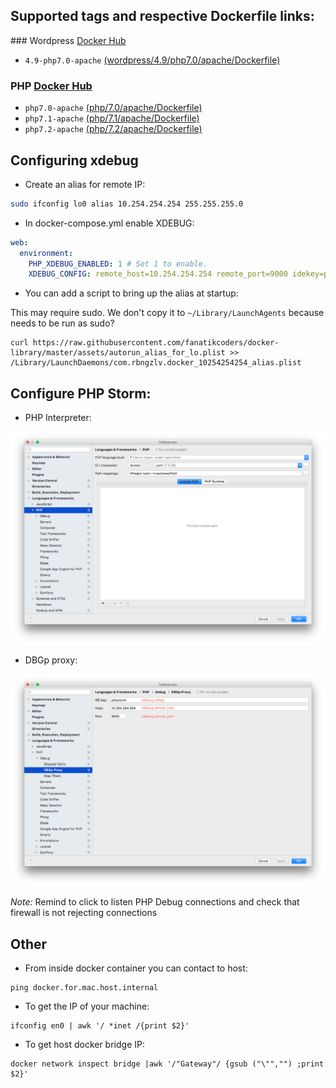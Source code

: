 ## Supported tags and respective Dockerfile links:

### Wordpress [Docker Hub](https://hub.docker.com/r/fanatikcoders/wordpress/)

- `4.9-php7.0-apache` [(wordpress/4.9/php7.0/apache/Dockerfile)](https://github.com/fanatikcoders/docker-library/blob/master/wordpress/4.9/php7.0/apache/Dockerfile)

### PHP [Docker Hub](https://hub.docker.com/r/fanatikcoders/php/)

- `php7.0-apache` [(php/7.0/apache/Dockerfile)](https://github.com/fanatikcoders/docker-library/blob/master/php/7.0/apache/Dockerfile)
- `php7.1-apache` [(php/7.1/apache/Dockerfile)](https://github.com/fanatikcoders/docker-library/blob/master/php/7.1/apache/Dockerfile)
- `php7.2-apache` [(php/7.2/apache/Dockerfile)](https://github.com/fanatikcoders/docker-library/blob/master/php/7.2/apache/Dockerfile)

## Configuring xdebug

- Create an alias for remote IP:

```sh
sudo ifconfig lo0 alias 10.254.254.254 255.255.255.0
```

- In docker-compose.yml enable XDEBUG:

```yml
web:
  environment:
    PHP_XDEBUG_ENABLED: 1 # Set 1 to enable.
    XDEBUG_CONFIG: remote_host=10.254.254.254 remote_port=9000 idekey=phpstorm remote_log=/tmp/xdebug.log
```

- You can add a script to bring up the alias at startup:

This may require sudo. We don't copy it to `~/Library/LaunchAgents` because needs to be run as sudo?

```
curl https://raw.githubusercontent.com/fanatikcoders/docker-library/master/assets/autorun_alias_for_lo.plist >> /Library/LaunchDaemons/com.rbngzlv.docker_10254254254_alias.plist
```

## Configure PHP Storm:

- PHP Interpreter:

![PHPStorm PHP Interpreter](https://github.com/fanatikcoders/docker-library/blob/master/assets/images/phpstorm_php_interpreter.png)

- DBGp proxy:

![PHPStorm DBGp proxy](https://github.com/fanatikcoders/docker-library/blob/master/assets/images/phpstorm_dbgp_proxy.png)

*Note:* Remind to click to listen PHP Debug connections and check that firewall is not rejecting connections

## Other

- From inside docker container you can contact to host:

```
ping docker.for.mac.host.internal
```

- To get the IP of your machine:

```
ifconfig en0 | awk '/ *inet /{print $2}'
```

- To get host docker bridge IP:

```
docker network inspect bridge |awk '/"Gateway"/ {gsub ("\"","") ;print $2}'
```
